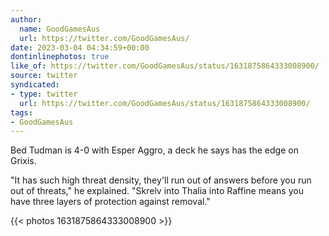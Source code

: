```yaml
---
author:
  name: GoodGamesAus
  url: https://twitter.com/GoodGamesAus/
date: 2023-03-04 04:34:59+00:00
dontinlinephotos: true
like_of: https://twitter.com/GoodGamesAus/status/1631875864333008900/
source: twitter
syndicated:
- type: twitter
  url: https://twitter.com/GoodGamesAus/status/1631875864333008900/
tags:
- GoodGamesAus
---
```


Bed Tudman is 4-0 with Esper Aggro, a deck he says has the edge on Grixis. 

"It has such high threat density, they'll run out of answers before you run out of threats," he explained. "Skrelv into Thalia into Raffine means you have three layers of protection against removal." 

{{< photos 1631875864333008900 >}}